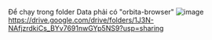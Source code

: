 Để chạy trong folder Data phải có "orbita-browser"
![image](https://github.com/user-attachments/assets/00cb18e2-96b0-4d4a-8113-c39e4be9ffb9)
https://drive.google.com/drive/folders/1J3N-NAfjzrdkiCs_BYv7691nwGYp5NS9?usp=sharing

